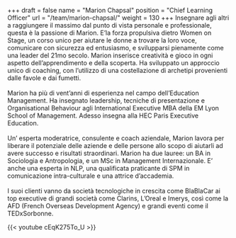 +++
draft		= false
name		= "Marion Chapsal"
position 	= "Chief Learning Officer"
url			= "/team/marion-chapsal/"
weight		= 130
+++
Insegnare agli altri a raggiungere il massimo dal punto di vista personale e professionale, questa è la passione di Marion. 
E’la forza propulsiva dietro Women on Stage, un corso unico per aiutare le donne a trovare la loro voce, comunicare con sicurezza ed entusiasmo, e svilupparsi pienamente come una leader del 21mo secolo. Marion inserisce creatività e gioco in ogni aspetto dell’apprendimento e della scoperta. Ha sviluppato un approccio unico di coaching, con l’utilizzo di una costellazione di archetipi provenienti dalle favole e dai fumetti. <br><br> Marion ha più di vent’anni di esperienza nel campo dell’Education Management. Ha insegnato leadership, tecniche di presentazione e Organisational Behaviour agli International Executive MBA della EM Lyon School of Management. Adesso insegna alla HEC Paris Executive Education.<br><br>Un’ esperta moderatrice, consulente e coach aziendale, Marion lavora per liberare il potenziale delle aziende e delle persone allo scopo di aiutarli ad avere successo e risultati straordinari. Marion ha due lauree: un BA in Sociologia e Antropologia, e un MSc in Management Internazionale. E’ anche una esperta in NLP, una qualificata praticante di SPM in comunicazione intra-culturale e una attrice d’accademia.<br><br> I suoi clienti vanno da società tecnologiche in crescita come BlaBlaCar ai top executive di grandi società come Clarins, L’Oreal e Imerys, così come la AFD (French Overseas Development Agency) e grandi eventi come il TEDxSorbonne.

{{< youtube cEqK275To_U >}}
